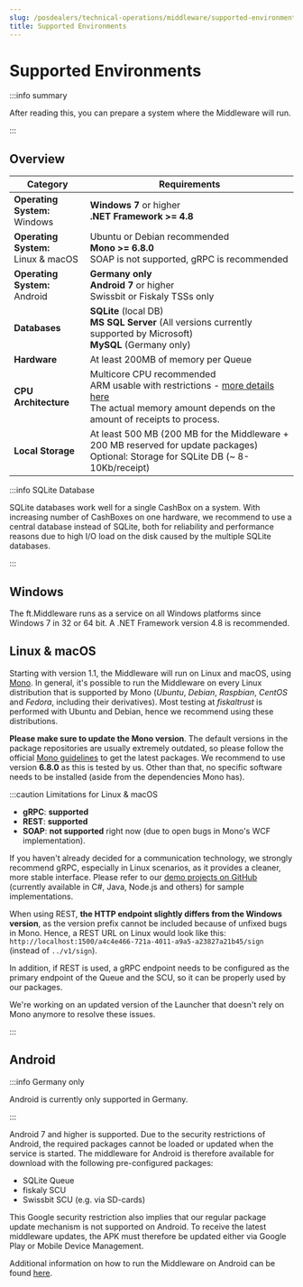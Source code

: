 ```yaml
---
slug: /posdealers/technical-operations/middleware/supported-environments
title: Supported Environments
---
```

# Supported Environments

:::info summary

After reading this, you can prepare a system where the Middleware will run.

:::

## Overview

| Category                                   | Requirements                                           |
| ------------------------------------------ | ------------------------------------------------------ |
| **Operating System:** <br /> Windows        | **Windows 7** or higher <br />**.NET Framework >= 4.8** |
| **Operating System:** <br /> Linux & macOS  | Ubuntu or Debian recommended<br />**Mono >= 6.8.0**<br />SOAP is not supported, gRPC is recommended |
| **Operating System:** <br /> Android        | **Germany only**<br />**Android 7** or higher<br />Swissbit or Fiskaly TSSs only |
| **Databases**                         | **SQLite** (local DB)<br />**MS SQL Server** (All versions currently supported by Microsoft)<br />**MySQL** (Germany only) |
| **Hardware**                          | At least 200MB of memory per Queue<br/> |
|**CPU Architecture**                   | Multicore CPU recommended <br /> ARM usable with restrictions - [more details here](https://github.com/fiskaltrust/interface-doc/tree/master/doc/middleware-de-kassensichv/operation-modes) <br />The actual memory amount depends on the amount of receipts to process. |
| **Local Storage**                     | At least 500 MB (200 MB for the Middleware + 200 MB reserved for update packages)<br />Optional: Storage for SQLite DB (~ 8-10Kb/receipt) |

:::info SQLite Database

SQLite databases work well for a single CashBox on a system. With increasing number of CashBoxes on one hardware, we recommend to use a central database instead of SQLite, both for reliability and performance reasons due to high I/O load on the disk caused by the multiple SQLite databases.

:::

## Windows

The ft.Middleware runs as a service on all Windows platforms since Windows 7 in 32 or 64 bit. 
A .NET Framework version 4.8 is recommended.

## Linux & macOS
Starting with version 1.1, the Middleware will run on Linux and macOS, using [Mono](https://www.mono-project.com/). In general, it's possible to run the Middleware on every Linux distribution that is supported by Mono (_Ubuntu_, _Debian_, _Raspbian_, _CentOS_ and _Fedora_, including their derivatives). Most testing at _fiskaltrust_ is performed with Ubuntu and Debian, 
hence we recommend using these distributions.

**Please make sure to update the Mono version**. The default versions in the package repositories are usually extremely outdated, so please follow the official [Mono guidelines](https://www.mono-project.com/download/stable/#download-lin-ubuntu) to get the latest packages. We recommend to use version **6.8.0** as this is tested by us. Other than that, no specific software needs to be installed (aside from the dependencies Mono has).

:::caution Limitations for Linux & macOS

- **gRPC**: **supported** 
- **REST**: **supported** 
- **SOAP**: **not supported** right now (due to open bugs in Mono's WCF implementation).

If you haven't already decided for a communication technology, we strongly recommend gRPC, especially in Linux scenarios, as it provides a cleaner, more stable interface. Please refer to our [demo projects on GitHub](https://github.com/fiskaltrust?q=demo&type=all&language=&sort=) (currently available in C#, Java, Node.js and others) for sample implementations.

When using REST, **the HTTP endpoint slightly differs from the Windows version**, as the version prefix cannot be included because of unfixed bugs in Mono. Hence, a REST URL on Linux would look like this: `http://localhost:1500/a4c4e466-721a-4011-a9a5-a23827a21b45/sign` (instead of `../v1/sign`).

In addition, if REST is used, a gRPC endpoint needs to be configured as the primary endpoint of the Queue and the SCU, so it can be properly used by our packages.

We're working on an updated version of the Launcher that doesn't rely on Mono anymore to resolve these issues.

:::

## Android

:::info Germany only

Android is currently only supported in Germany.

:::

Android 7 and higher is supported. Due to the security restrictions of Android, the required packages cannot be loaded or updated when the service is started. The middleware for Android is therefore available for download with the following pre-configured packages:

- SQLite Queue
- fiskaly SCU
- Swissbit SCU (e.g. via SD-cards)

This Google security restriction also implies that our regular package update mechanism is not supported on Android. To receive the latest middleware updates, the APK must therefore be updated either via Google Play or Mobile Device Management.

Additional information on how to run the Middleware on Android can be found [here](https://github.com/fiskaltrust/middleware-demo-android).
